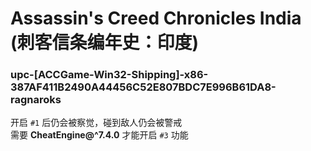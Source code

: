 # Assassin's Creed Chronicles India (刺客信条编年史：印度)

### upc-[ACCGame-Win32-Shipping]-x86-387AF411B2490A44456C52E807BDC7E996B61DA8-ragnaroks
开启 `#1` 后仍会被察觉，碰到敌人仍会被警戒  
需要 **CheatEngine@^7.4.0** 才能开启 `#3` 功能  